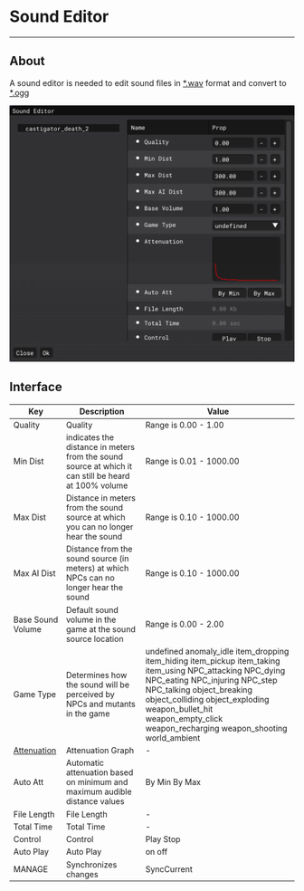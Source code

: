 # Sound Editor

___

## About

A sound editor is needed to edit sound files in [*.wav](https://en.wikipedia.org/wiki/WAV) format and convert to [*.ogg](../../../references/file-formats/audio-video/ogg.md)

![sound editor centered](assets/images/sound-editor.png)

## Interface

| Key | Description | Value |
|---|---|---|
| Quality | Quality | Range is 0.00 - 1.00 |
| Min Dist | indicates the distance in meters from the sound source at which it can still be heard at 100% volume | Range is 0.01 - 1000.00 |
| Max Dist | Distance in meters from the sound source at which you can no longer hear the sound | Range is 0.10 - 1000.00 |
| Max AI Dist | Distance from the sound source (in meters) at which NPCs can no longer hear the sound | Range is 0.10 - 1000.00 |
| Base Sound Volume | Default sound volume in the game at the sound source location | Range is 0.00 - 2.00 |
| Game Type | Determines how the sound will be perceived by NPCs and mutants in the game | undefined anomaly_idle item_dropping item_hiding item_pickup item_taking item_using NPC_attacking NPC_dying NPC_eating NPC_injuring NPC_step NPC_talking object_breaking object_colliding object_exploding weapon_bullet_hit weapon_empty_click weapon_recharging weapon_shooting world_ambient |
| [Attenuation](https://en.wikipedia.org/wiki/Attenuation) | Attenuation Graph | - |
| Auto Att | Automatic attenuation based on minimum and maximum audible distance values | By Min By Max |
| File Length | File Length | - |
| Total Time | Total Time | - |
| Control | Control | Play Stop |
| Auto Play | Auto Play | on off |
| MANAGE | Synchronizes changes | SyncCurrent |

